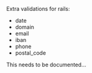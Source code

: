 Extra validations for rails:

- date
- domain
- email
- iban
- phone
- postal\_code

This needs to be documented...
